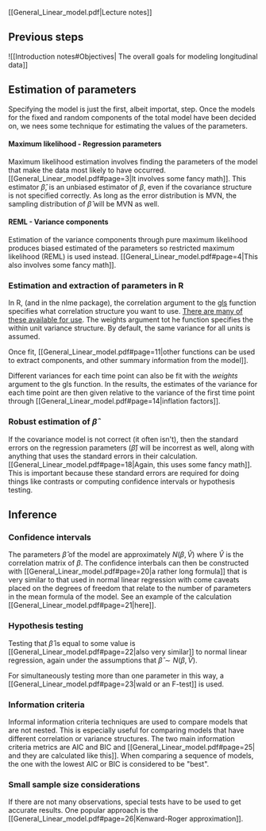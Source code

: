 [[General_Linear_model.pdf|Lecture notes]]

## Previous steps
![[Introduction notes#Objectives| The overall goals for modeling longitudinal data]]

## Estimation of parameters
Specifying the model is just the first, albeit importat, step. Once the models for the fixed and random components of the total model have been decided on, we nees some technique for estimating the values of the parameters. 

#### Maximum likelihood - Regression parameters
Maximum likelihood estimation involves finding the parameters of the model that make the data most likely to have occurred. [[General_Linear_model.pdf#page=3|It involves some fancy math]]. This estimator $\hat{\beta}$, is an unbiased estimator of $\beta$, even if the covariance structure is not specified correctly. As long as the error distribution is MVN, the sampling distribution of $\hat{\beta}$ will be MVN as well.

#### REML - Variance components
Estimation of the variance components through pure maximum likelihood produces biased estimated of the parameters so restricted maximum likelihood (REML) is used instead. [[General_Linear_model.pdf#page=4|This also involves some fancy math]].

### Estimation and extraction of parameters in R
In R, (and in the nlme package), the correlation argument to the [gls](https://www.rdocumentation.org/packages/nlme/versions/3.1-162/topics/gls) function specifies what correlation structure you want to use. [There are many of these available for use](https://www.rdocumentation.org/packages/nlme/versions/3.1-162/topics/corClasses). The weights argument tot he function specifies the within unit variance structure. By default, the same variance for all units is assumed. 

Once fit, [[General_Linear_model.pdf#page=11|other functions can be used to extract components, and other summary information from the model]]. 

Different variances for each time point can also be fit with the *weights* argument to the gls function. In the results, the estimates of the variance for each time point are then given relative to the variance of the first time point through [[General_Linear_model.pdf#page=14|inflation factors]].

### Robust estimation of $\hat{\beta}$
If the covariance model is not correct (it often isn't), then the standard errors on the regression parameters ($\hat{\beta}$) will be incorrest as well, along with anything that uses the standard errors in their calculation. [[General_Linear_model.pdf#page=18|Again, this uses some fancy math]]. This is important because these standard errors are required for doing things like contrasts or computing confidence intervals or hypothesis testing.

## Inference

### Confidence intervals
The parameters $\hat\beta$ of the model are approximately $N(\beta, \hat{V})$ where $\hat V$ is the correlation matrix of $\beta$. The confidence interbals can then be constructed with [[General_Linear_model.pdf#page=20|a rather long formula]] that is very similar to that used in normal linear regression with come caveats placed on the degrees of freedom that relate to the number of parameters in the mean formula of the model.  See an example of the calculation [[General_Linear_model.pdf#page=21|here]].

### Hypothesis testing
Testing that $\hat \beta$ is equal to some value is [[General_Linear_model.pdf#page=22|also very similar]] to normal linear regression, again under the assumptions that $\hat \beta \sim N(\beta, \hat{V})$.  

For simultaneously testing more than one parameter in this way, a [[General_Linear_model.pdf#page=23|wald or an F-test]] is used.

### Information criteria
Informal information criteria techniques are used to compare models that are not nested. This is especially useful for comparing models that have different correlation or variance structures.  The two main information criteria metrics are AIC and BIC and [[General_Linear_model.pdf#page=25| and they are calculated like this]]. When comparing a sequence of models, the one with the lowest AIC or BIC is considered to be "best".

### Small sample size considerations
If there are not many observations, special tests have to be used to get accurate results. One popular approach is the [[General_Linear_model.pdf#page=26|Kenward-Roger approximation]].